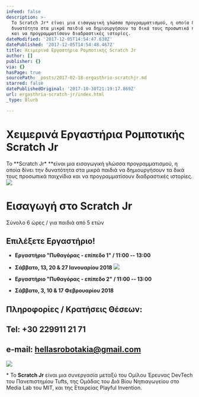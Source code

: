 ```yaml
---
inFeed: false
description: >-
  Το Scratch Jr* είναι μια εισαγωγική γλώσσα προγραμματισμού, η οποία δίνει την
  δυνατότητα στα μικρά παιδιά να δημιουργήσουν τα δικά τους προσωπικά παιχνίδια
  και να προγραμματίσουν διαδραστικές ιστορίες.
dateModified: '2017-12-05T14:54:47.638Z'
datePublished: '2017-12-05T14:54:48.467Z'
title: Χειμερινά Εργαστήρια Ρομποτικής Scratch Jr
author: []
publisher: {}
via: {}
hasPage: true
sourcePath: _posts/2017-02-18-ergasthrio-scratchjr.md
starred: false
datePublishedOriginal: '2017-10-30T21:19:17.869Z'
url: ergasthria-scratch-jr/index.html
_type: Blurb

---
```

# Χειμερινά Εργαστήρια Ρομποτικής **Scratch Jr**

Το **Scratch Jr\* **είναι μια εισαγωγική γλώσσα προγραμματισμού, η οποία δίνει την δυνατότητα στα μικρά παιδιά να δημιουργήσουν τα δικά τους προσωπικά παιχνίδια και να προγραμματίσουν διαδραστικές ιστορίες.
![](https://the-grid-user-content.s3-us-west-2.amazonaws.com/71aab842-743b-4bb9-8981-4a2eae2f0c8b.jpg)

# Εισαγωγή στο Scratch Jr

Σύνολο 6 ώρες / για παιδιά από 5 ετών

## **Επιλέξετε Εργαστήριο!**

* **Εργαστήριο "Πυθαγόρας - επίπεδο 1" / 11:00 -- 13:00**
* **Σάββατο, 13, 20 & 27 Ιανουαρίου 2018**
![](https://the-grid-user-content.s3-us-west-2.amazonaws.com/4bc7aade-3aac-4655-93fa-7cd427f72a7e.jpg)

* **Εργαστήριο "Πυθαγόρας - επίπεδο 2" / 11:00 -- 13:00**
* **Σάββατο, 3, 10 & 17 Φεβρουαρίου 2018**

## Πληροφορίες / Κρατήσεις Θέσεων:

## Tel: +30 229911 21 71

## e-mail: hellasrobotakia@gmail.com
![](https://the-grid-user-content.s3-us-west-2.amazonaws.com/b13f9438-af0b-4d0a-96ba-cd8122ac2391.jpg)

\* Το **Scratch Jr** είναι μια συνεργασία μεταξύ του Ομίλου Έρευνας DevTech του Πανεπιστημίου Tufts, της Ομάδας του Διά Βίου Νηπιαγωγείου στο Media Lab του MIT, και της Εταιρείας Playful Invention.